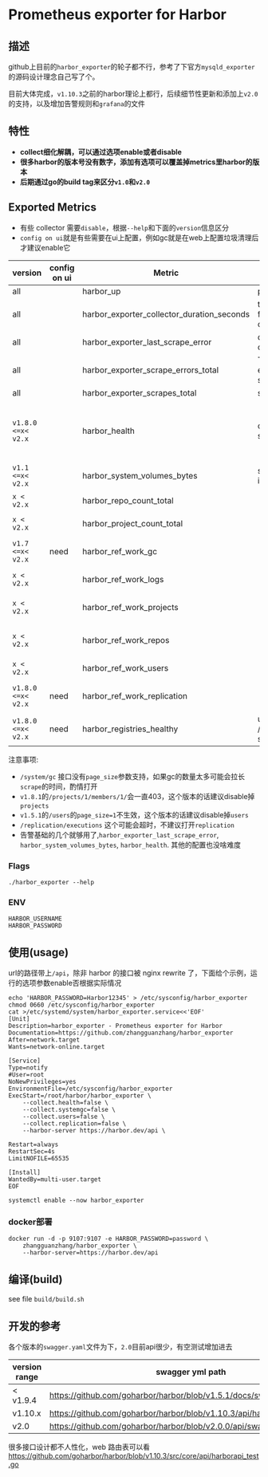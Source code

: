# Prometheus exporter for Harbor 

## 描述

github上目前的`harbor_exporter`的轮子都不行，参考了下官方`mysqld_exporter`的源码设计理念自己写了个。

目前大体完成，`v1.10.3`之前的harbor理论上都行，后续细节性更新和添加上`v2.0`的支持，以及增加告警规则和`grafana`的文件

## 特性

- **collect细化解耦，可以通过选项enable或者disable**
- **很多harbor的版本号没有数字，添加有选项可以覆盖掉metrics里harbor的版本**
- **后期通过go的build tag来区分`v1.0`和`v2.0`**

## Exported Metrics

- 有些 collector 需要`disable`，根据`--help`和下面的`version`信息区分
- `config on ui`就是有些需要在ui上配置，例如gc就是在web上配置垃圾清理后才建议enable它

| version | config on ui |Metric | Meaning | Labels |
| ------ | ------ | ------- | ------ | ---- |
| all | |harbor_up| passwd correct |
| all| |harbor_exporter_collector_duration_seconds | time consuming for each collector| collector=[...] |
| all| |harbor_exporter_last_scrape_error | did an error occur in a scrape |
| all| |harbor_exporter_scrape_errors_total | The number of errors in a scrape | |
| all| |harbor_exporter_scrapes_total | scrape counter| |
| `v1.8.0 <=x< v2.x`| |harbor_health| components status|name=[core, database, jobservice, portal, redis, registry, registryctl]|
| `v1.1 <=x< v2.x`| |harbor_system_volumes_bytes| system volumes info|type=[total, free, used]|
| `x < v2.x`| |harbor_repo_count_total| |type=[private, public, total]|
| `x < v2.x`| |harbor_project_count_total| | type=[private, public, total]|
| `v1.7 <=x< v2.x`| need |harbor_ref_work_gc| |method="GET", ref=[/system/gc]|
| `x < v2.x`| |harbor_ref_work_logs| |method="GET", ref=[/logs]|
| `x < v2.x` | |harbor_ref_work_projects| |method="GET", ref=[/projects/...]|
|`x < v2.x` | |harbor_ref_work_repos| |method="GET", ref=[/repositories/...]|
| `x < v2.x`| |harbor_ref_work_users| |method="GET", ref=[/users/...]|
| `v1.8.0 <=x< v2.x`| need|harbor_ref_work_replication| |method="GET", ref=[/replication/...]|
| `v1.8.0 <=x< v2.x`| need |harbor_registries_healthy| ui /harbor/registries status |name=[...]|



注意事项:

- `/system/gc` 接口没有`page_size`参数支持，如果gc的数量太多可能会拉长`scrape`的时间，酌情打开
- `v1.8.1`的`/projects/1/members/1/`会一直403，这个版本的话建议disable掉`projects`
- `v1.5.1`的`/users`的`page_size=1`不生效，这个版本的话建议disable掉`users`
- `/replication/executions` 这个可能会超时，不建议打开`replication`
- 告警基础的几个就够用了,`harbor_exporter_last_scrape_error`, `harbor_system_volumes_bytes`, `harbor_health`. 其他的配置也没啥难度

### Flags

```shell
./harbor_exporter --help
```

### ENV

```shell
HARBOR_USERNAME
HARBOR_PASSWORD
```

## 使用(usage)

url的路径带上`/api`，除非 harbor 的接口被 nginx rewrite 了，下面给个示例，运行的选项参数enable否根据实际情况

```shell
echo 'HARBOR_PASSWORD=Harbor12345' > /etc/sysconfig/harbor_exporter
chmod 0660 /etc/sysconfig/harbor_exporter
cat >/etc/systemd/system/harbor_exporter.service<<'EOF'
[Unit]
Description=harbor_exporter - Prometheus exporter for Harbor 
Documentation=https://github.com/zhangguanzhang/harbor_exporter
After=network.target
Wants=network-online.target

[Service]
Type=notify
#User=root
NoNewPrivileges=yes
EnvironmentFile=/etc/sysconfig/harbor_exporter
ExecStart=/root/harbor/harbor_exporter \
    --collect.health=false \
    --collect.systemgc=false \
    --collect.users=false \
    --collect.replication=false \
    --harbor-server https://harbor.dev/api \

Restart=always
RestartSec=4s
LimitNOFILE=65535

[Install]
WantedBy=multi-user.target 
EOF

systemctl enable --now harbor_exporter
```

### docker部署

```shell
docker run -d -p 9107:9107 -e HARBOR_PASSWORD=password \
    zhangguanzhang/harbor_exporter \
    --harbor-server=https://harbor.dev/api
```

## 编译(build)

see file `build/build.sh`

## 开发的参考

各个版本的`swagger.yaml`文件为下，`2.0`目前api很少，有空测试增加进去

| version range | swagger yml path |
| --- | --- |
| < v1.9.4 | https://github.com/goharbor/harbor/blob/v1.5.1/docs/swagger.yaml |
| v1.10.x | https://github.com/goharbor/harbor/blob/v1.10.3/api/harbor/swagger.yaml |
| v2.0 | https://github.com/goharbor/harbor/blob/v2.0.0/api/swagger.yaml |

很多接口设计都不人性化，web 路由表可以看
https://github.com/goharbor/harbor/blob/v1.10.3/src/core/api/harborapi_test.go

